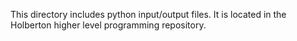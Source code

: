 This directory includes python input/output files. It is located in the Holberton higher level programming repository.
